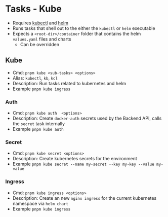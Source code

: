 # Tasks - Kube
* Requires [kubectl](https://kubernetes.io/docs/reference/kubectl/kubectl/) and [helm](https://helm.sh/docs/intro/install/)
* Runs tasks that shell out to the either the `kubectl` or `helm` executable
* Expects a `<root-dir>/container` folder that contains the helm `values.yaml` files and charts
  * Can be overridden

## Kube

* Cmd: `pnpm kube <sub-tasks> <options>`
* Alias: `kubectl`, `kb`, `kcl`
* Description: Run tasks related to kubernetes and helm
* Example `pnpm kube ingress`

### Auth

* Cmd: `pnpm kube auth  <options>`
* Description: Create `docker-auth` secrets used by the Backend API, calls the `secret` task internally
* Example `pnpm kube auth`


### Secret

* Cmd: `pnpm kube secret <options>`
* Description: Create kubernetes secrets for the environment
* Example `pnpm kube secret --name my-secret --key my-key --value my-value`


### Ingress

* Cmd: `pnpm kube ingress <options>`
* Description: Create an new `nginx ingress` for the current kubernetes namespace via `helm chart`
* Example `pnpm kube ingress`
